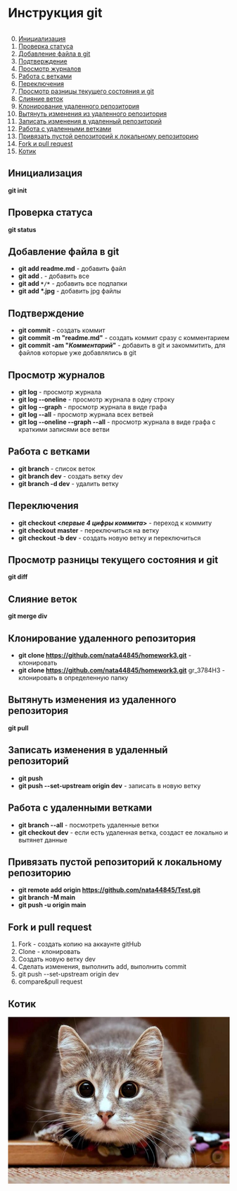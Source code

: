 # Инструкция git
```
```

0. [Инициализация](##Инициализация)
1. [Проверка статуса](##Проверка-статуса)
2. [Добавление файла в git](##Добавление-файла-в-git)
3. [Подтверждение](##Подтверждение)
4. [Просмотр журналов](##Просмотр-журналов)
5. [Работа с ветками](##Работа-с-ветками)
6. [Переключения](##Переключения)
7. [Просмотр разницы текущего состояния и git](##Просмотр-разницы-текущего-состояния-и-git)
8. [Слияние веток](##Слияние-веток)
9. [Клонирование удаленного репозитория](##Клонирование-удаленного-репозитория)
10. [Вытянуть изменения из удаленного репозитория](##Вытянуть-изменения-из-удаленного-репозитория)
11. [Записать изменения в удаленный репозиторий](##Записать-изменения-в-удаленный-репозиторий)
12. [Работа с удаленными ветками](##Работа-с-удаленными-ветками)
13. [Привязать пустой репозиторий к локальному репозиторию](##Привязать-пустой-репозиторий-к-локальному-репозиторию)
14. [Fork и pull request](##Fork-и-pull-request)
15. [Котик](##Котик)

## Инициализация

**git init**

## Проверка статуса

**git status**

## Добавление файла в git

* **git add readme.md** - добавить файл
* **git add .**  - добавить все
* __git add `*/*`__ - добавить все подпапки
* __git add *.jpg__ - добавить jpg файлы

## Подтверждение

* **git commit** - создать коммит
* **git commit -m "readme.md"** - создать коммит сразу с комментарием
* **git commit -am "_Комментарий_"** - добавить в git и закоммитить, для файлов которые уже добавлялись в git

## Просмотр журналов

* **git log** - просмотр журнала
* **git log --oneline** - просмотр журнала в одну строку
* **git log --graph** - просмотр журнала в виде графа
* **git log --all** - просмотр журнала всех ветвей
* **git log --oneline --graph --all** - просмотр журнала в виде графа с краткими записями все ветви

## Работа с ветками

* **git branch** - список веток
* **git branch dev** - создать ветку dev
* **git branch -d dev** - удалить ветку  

## Переключения

* **git checkout <_первые 4 цифры коммита_>** - переход к коммиту
* **git checkout master** - переключиться на ветку
* **git checkout -b dev** - создать новую ветку и переключиться

## Просмотр разницы текущего состояния и git

**git diff**

## Слияние веток

**git merge div**

## Клонирование удаленного репозитория

* **git clone https://github.com/nata44845/homework3.git** - клонировать
* **git clone https://github.com/nata44845/homework3.git** gr_3784H3 - клонировать в определенную папку

## Вытянуть изменения из удаленного репозитория

**git pull**

## Записать изменения в удаленный репозиторий

* **git push**
* **git push --set-upstream origin dev** - записать в новую ветку 

## Работа с удаленными ветками

* **git branch --all** - посмотреть удаленные ветки
* **git checkout dev** - если есть удаленная ветка, создаст ее локально и вытянет данные

## Привязать пустой репозиторий к локальному репозиторию

* **git remote add origin https://github.com/nata44845/Test.git**
* **git branch -M main**
* **git push -u origin main**

## Fork и pull request

1. Fork - создать копию на аккаунте gitHub
2. Clone - клонировать
3. Создать новую ветку dev
4. Сделать изменения, выполнить add, выполнить commit
5. git push --set-upstream origin dev
6. compare&pull request

## Котик

![Котик](1.jpg)
